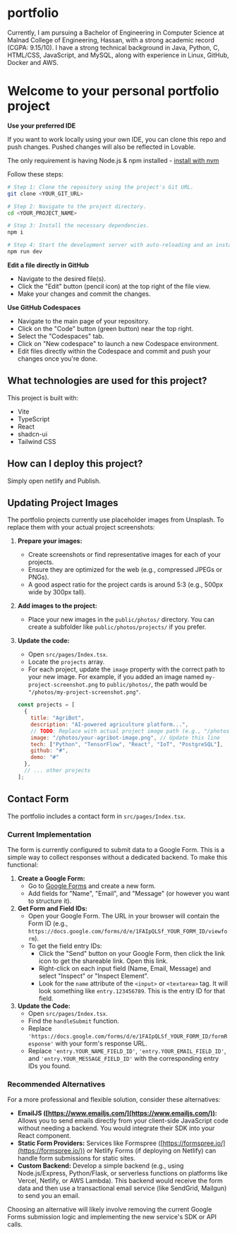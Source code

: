 # portfolio
Currently, I am pursuing a Bachelor of Engineering in Computer Science at Malnad College of Engineering, Hassan, with a strong academic record (CGPA: 9.15/10).  I have a strong technical background in Java, Python, C, HTML/CSS, JavaScript, and MySQL, along with experience in Linux, GitHub, Docker and AWS. 

# Welcome to your personal portfolio project


**Use your preferred IDE**

If you want to work locally using your own IDE, you can clone this repo and push changes. Pushed changes will also be reflected in Lovable.

The only requirement is having Node.js & npm installed - [install with nvm](https://github.com/nvm-sh/nvm#installing-and-updating)

Follow these steps:

```sh
# Step 1: Clone the repository using the project's Git URL.
git clone <YOUR_GIT_URL>

# Step 2: Navigate to the project directory.
cd <YOUR_PROJECT_NAME>

# Step 3: Install the necessary dependencies.
npm i

# Step 4: Start the development server with auto-reloading and an instant preview.
npm run dev
```

**Edit a file directly in GitHub**

- Navigate to the desired file(s).
- Click the "Edit" button (pencil icon) at the top right of the file view.
- Make your changes and commit the changes.

**Use GitHub Codespaces**

- Navigate to the main page of your repository.
- Click on the "Code" button (green button) near the top right.
- Select the "Codespaces" tab.
- Click on "New codespace" to launch a new Codespace environment.
- Edit files directly within the Codespace and commit and push your changes once you're done.

## What technologies are used for this project?

This project is built with:

- Vite
- TypeScript
- React
- shadcn-ui
- Tailwind CSS

## How can I deploy this project?

Simply open netlify and Publish.

## Updating Project Images

The portfolio projects currently use placeholder images from Unsplash. To replace them with your actual project screenshots:

1.  **Prepare your images:**
    *   Create screenshots or find representative images for each of your projects.
    *   Ensure they are optimized for the web (e.g., compressed JPEGs or PNGs).
    *   A good aspect ratio for the project cards is around 5:3 (e.g., 500px wide by 300px tall).

2.  **Add images to the project:**
    *   Place your new images in the `public/photos/` directory. You can create a subfolder like `public/photos/projects/` if you prefer.

3.  **Update the code:**
    *   Open `src/pages/Index.tsx`.
    *   Locate the `projects` array.
    *   For each project, update the `image` property with the correct path to your new image. For example, if you added an image named `my-project-screenshot.png` to `public/photos/`, the path would be `"/photos/my-project-screenshot.png"`.

    ```javascript
    const projects = [
      {
        title: "AgriBot",
        description: "AI-powered agriculture platform...",
        // TODO: Replace with actual project image path (e.g., "/photos/project-agribot.png")
        image: "/photos/your-agribot-image.png", // Update this line
        tech: ["Python", "TensorFlow", "React", "IoT", "PostgreSQL"],
        github: "#",
        demo: "#"
      },
      // ... other projects
    ];
    ```

## Contact Form

The portfolio includes a contact form in `src/pages/Index.tsx`.

### Current Implementation

The form is currently configured to submit data to a Google Form. This is a simple way to collect responses without a dedicated backend. To make this functional:

1.  **Create a Google Form:**
    *   Go to [Google Forms](https://docs.google.com/forms) and create a new form.
    *   Add fields for "Name", "Email", and "Message" (or however you want to structure it).
2.  **Get Form and Field IDs:**
    *   Open your Google Form. The URL in your browser will contain the Form ID (e.g., `https://docs.google.com/forms/d/e/1FAIpQLSf_YOUR_FORM_ID/viewform`).
    *   To get the field entry IDs:
        *   Click the "Send" button on your Google Form, then click the link icon to get the shareable link. Open this link.
        *   Right-click on each input field (Name, Email, Message) and select "Inspect" or "Inspect Element".
        *   Look for the `name` attribute of the `<input>` or `<textarea>` tag. It will look something like `entry.123456789`. This is the entry ID for that field.
3.  **Update the Code:**
    *   Open `src/pages/Index.tsx`.
    *   Find the `handleSubmit` function.
    *   Replace `'https://docs.google.com/forms/d/e/1FAIpQLSf_YOUR_FORM_ID/formResponse'` with your form's response URL.
    *   Replace `'entry.YOUR_NAME_FIELD_ID'`, `'entry.YOUR_EMAIL_FIELD_ID'`, and `'entry.YOUR_MESSAGE_FIELD_ID'` with the corresponding entry IDs you found.

### Recommended Alternatives

For a more professional and flexible solution, consider these alternatives:

*   **EmailJS ([https://www.emailjs.com/](https://www.emailjs.com/)):** Allows you to send emails directly from your client-side JavaScript code without needing a backend. You would integrate their SDK into your React component.
*   **Static Form Providers:** Services like Formspree ([https://formspree.io/](https://formspree.io/)) or Netlify Forms (if deploying on Netlify) can handle form submissions for static sites.
*   **Custom Backend:** Develop a simple backend (e.g., using Node.js/Express, Python/Flask, or serverless functions on platforms like Vercel, Netlify, or AWS Lambda). This backend would receive the form data and then use a transactional email service (like SendGrid, Mailgun) to send you an email.

Choosing an alternative will likely involve removing the current Google Forms submission logic and implementing the new service's SDK or API calls.

